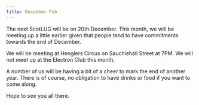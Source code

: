 ```yaml
---
title: December Pub
---
```


The next ScotLUG will be on 20th December. This month, we will be meeting up a little earlier given that people tend to have commitments towards the end of December.

We will be meeting at Henglers Circus on Sauchiehall Street at 7PM. We will not meet up at the Electron Club this month.

A number of us will be having a bit of a cheer to mark the end of another year. There is of course, no obligation to have drinks or food if you want to come along.

Hope to see you all there.
